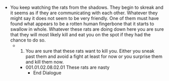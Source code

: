 - You keep watching the rats from the shadows. They begin to skreak and it seems as if they are communicating with each other. Whatever they might say it does not seem to be very friendly. One of them must have found what appears to be a rotten human fingerbone that it starts to swallow in whole. Whatever these rats are doing down here you are sure that they will most likely kill and eat you on the spot if they had the chance to do so.
	- 1. You are sure that these rats want to kill you. Either you sneak past them and avoid a fight at least for now or you surprise them and kill them now.
		- 001.01.02.08.02.01 These rats are nasty
			- End Dialogue